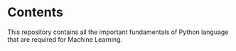 # Contents
This repository contains all the important fundamentals of Python language that are required for Machine Learning.